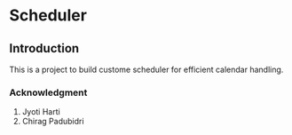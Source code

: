 # Scheduler

## Introduction

This is a project to build custome scheduler for efficient calendar handling.





### Acknowledgment
1. Jyoti Harti
2. Chirag Padubidri